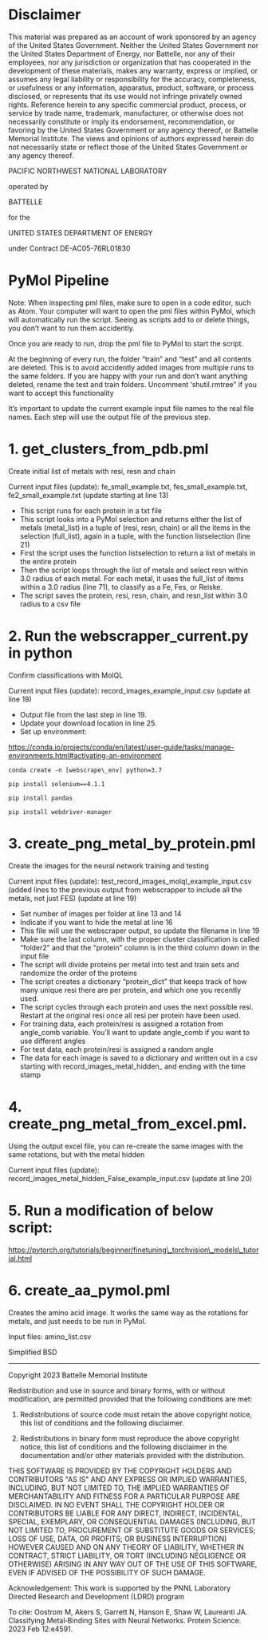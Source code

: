 

# Disclaimer

This material was prepared as an account of work sponsored by an agency of the United States Government.  Neither the United States Government nor the United States Department of Energy, nor Battelle, nor any of their employees, nor any jurisdiction or organization that has cooperated in the development of these materials, makes any warranty, express or implied, or assumes any legal liability or responsibility for the accuracy, completeness, or usefulness or any information, apparatus, product, software, or process disclosed, or represents that its use would not infringe privately owned rights.
Reference herein to any specific commercial product, process, or service by trade name, trademark, manufacturer, or otherwise does not necessarily constitute or imply its endorsement, recommendation, or favoring by the United States Government or any agency thereof, or Battelle Memorial Institute. The views and opinions of authors expressed herein do not necessarily state or reflect those of the United States Government or any agency thereof.

PACIFIC NORTHWEST NATIONAL LABORATORY

operated by

BATTELLE

for the

UNITED STATES DEPARTMENT OF ENERGY

under Contract DE-AC05-76RL01830

# PyMol Pipeline

Note: When inspecting pml files, make sure to open in a code editor, such as Atom. Your computer will want to open the pml files within PyMol, which will automatically run the script. Seeing as scripts add to or delete things, you don’t want to run them accidently.

Once you are ready to run, drop the pml file to PyMol to start the script.

At the beginning of every run, the folder “train” and “test” and all contents are deleted. This is to avoid accidently added images from multiple runs to the same folders. If you are happy with your run and don’t want anything deleted, rename the test and train folders. Uncomment ‘shutil.rmtree” if you want to accept this functionality

It’s important to update the current example input file names to the real file names. Each step will use the output file of the previous step.

# 1. get\_clusters\_from\_pdb.pml

Create initial list of metals with resi, resn and chain

Current input files (update): fe\_small\_example.txt, fes\_small\_example.txt, fe2\_small\_example.txt (update starting at line 13)


- This script runs for each protein in a txt file
- This script looks into a PyMol selection and returns either the list of metals (metal\_list) in a tuple of (resi, resn, chain) or all the items in the selection (full\_list), again in a tuple, with the function listselection (line 21)
- First the script uses the function listselection to return a list of metals in the entire protein
- Then the script loops through the list of metals and select resn within 3.0 radius of each metal. For each metal, it uses the full\_list of items within a 3.0 radius (line 71), to classify as a Fe, Fes, or Reiske.
- The script saves the protein, resi, resn, chain, and resn\_list within 3.0 radius to a csv file

# 2. Run the webscrapper\_current.py in python

Confirm classifications with MolQL

Current input files (update): record\_images\_example\_input.csv (update at line 19)


- Output file from the last step in line 19.
- Update your download location in line 25.
- Set up environment:

<https://conda.io/projects/conda/en/latest/user-guide/tasks/manage-environments.html#activating-an-environment>

```
conda create -n [webscrape\_env] python=3.7

pip install selenium==4.1.1

pip install pandas

pip install webdriver-manager
```



# 3. create\_png\_metal\_by\_protein.pml

Create the images for the neural network training and testing

Current input files (update): test\_record\_images\_molql\_example\_input.csv (added lines to the previous output from webscrapper to include all the metals, not just FES) (update at line 19)

- Set number of images per folder at line 13 and 14
- Indicate if you want to hide the metal at line 16
- This file will use the webscraper output, so update the filename in line 19
- Make sure the last column, with the proper cluster classification is called “folder2” and that the “protein” column is in the third column down in the input file
- The script will divide proteins per metal into test and train sets and randomize the order of the proteins
- The script creates a dictionary “protein\_dict” that keeps track of how many unique resi there are per protein, and which one you recently used.
- The script cycles through each protein and uses the next possible resi. Restart at the original resi once all resi per protein have been used.  
- For training data, each protein/resi is assigned a rotation from angle\_comb variable. You’ll want to update angle\_comb if you want to use different angles
- For test data, each protein/resi is assigned a random angle
- The data for each image is saved to a dictionary and written out in a csv starting with record\_images\_metal\_hidden\_ and ending with the time stamp



# 4. create\_png\_metal\_from\_excel.pml.

Using the output excel file, you can re-create the same images with the same rotations, but with the metal hidden

Current input files (update): record\_images\_metal\_hidden\_False\_example\_input.csv (update at line 20)

# 5. Run a modification of below script:
https://pytorch.org/tutorials/beginner/finetuning\_torchvision\_models\_tutorial.html

# 6. create\_aa\_pymol.pml  

Creates the amino acid image. It works the same way as the rotations for metals, and just needs to be run in PyMol.

Input files: amino\_list.csv

Simplified BSD
____________________________________________
Copyright 2023 Battelle Memorial Institute

Redistribution and use in source and binary forms, with or without modification, are permitted provided that the following conditions are met:

1. Redistributions of source code must retain the above copyright notice, this list of conditions and the following disclaimer.

2. Redistributions in binary form must reproduce the above copyright notice, this list of conditions and the following disclaimer in the documentation and/or other materials provided with the distribution.


THIS SOFTWARE IS PROVIDED BY THE COPYRIGHT HOLDERS AND CONTRIBUTORS "AS IS" AND ANY EXPRESS OR IMPLIED WARRANTIES, INCLUDING, BUT NOT LIMITED TO, THE IMPLIED WARRANTIES OF MERCHANTABILITY AND FITNESS FOR A PARTICULAR PURPOSE ARE DISCLAIMED. IN NO EVENT SHALL THE COPYRIGHT HOLDER OR CONTRIBUTORS BE LIABLE FOR ANY DIRECT, INDIRECT, INCIDENTAL, SPECIAL, EXEMPLARY, OR CONSEQUENTIAL DAMAGES (INCLUDING, BUT NOT LIMITED TO, PROCUREMENT OF SUBSTITUTE GOODS OR SERVICES; LOSS OF USE, DATA, OR PROFITS; OR BUSINESS INTERRUPTION) HOWEVER CAUSED AND ON ANY THEORY OF LIABILITY, WHETHER IN CONTRACT, STRICT LIABILITY, OR TORT (INCLUDING NEGLIGENCE OR OTHERWISE) ARISING IN ANY WAY OUT OF THE USE OF THIS SOFTWARE, EVEN IF ADVISED OF THE POSSIBILITY OF SUCH DAMAGE.

Acknowledgement: This work is supported by the PNNL Laboratory Directed Research and Development (LDRD) program

To cite: 
Oostrom M, Akers S, Garrett N, Hanson E, Shaw W, Laureanti JA. Classifying Metal‐Binding Sites with Neural Networks. Protein Science. 2023 Feb 12:e4591.


